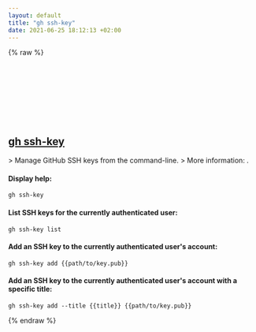 ```yaml
---
layout: default
title: "gh ssh-key"
date: 2021-06-25 18:12:13 +02:00
---
```

{% raw %}
<h2 id="gh-ssh-key">
  <a href="/en/common/gh-ssh-key.html">gh ssh-key</a> <a href="#gh-ssh-key"><svg class="icon">
    <use href="/assets/images/unicode_sprite.svg#link" />
  </svg></a>
</h2>
> Manage GitHub SSH keys from the command-line.
> More information: <https://cli.github.com/manual/gh_ssh-key>.

#### Display help:
```shell
gh ssh-key
```
#### List SSH keys for the currently authenticated user:
```shell
gh ssh-key list
```
#### Add an SSH key to the currently authenticated user's account:
```shell
gh ssh-key add {{path/to/key.pub}}
```
#### Add an SSH key to the currently authenticated user's account with a specific title:
```shell
gh ssh-key add --title {{title}} {{path/to/key.pub}}
```
{% endraw %}